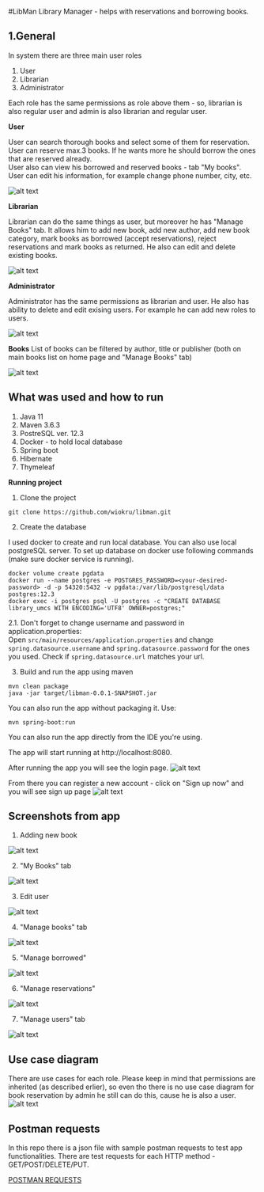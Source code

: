 #LibMan
Library Manager - helps with reservations and borrowing books.

## 1.General
In system there are three main user roles
1. User
2. Librarian
3. Administrator

Each role has the same permissions as role above them - so, librarian is also regular user and admin is also librarian and regular user.

**User**

User can search thorough books and select some of them for reservation.  
User can reserve max.3 books. If he wants more he should borrow the ones that are reserved already.  
User also can view his borrowed and reserved books - tab "My books".  
User can edit his information, for example change phone number, city, etc.

![alt text](https://github.com/wiokru/libman/blob/master/images/user_view.png)

**Librarian**

Librarian can do the same things as user, but moreover he has "Manage Books" tab.
It allows him to add new book, add new author, add new book category, mark books as borrowed (accept reservations), reject reservations and mark books as returned.
He also can edit and delete existing books.

![alt text](https://github.com/wiokru/libman/blob/master/images/librarian_view.png)


**Administrator**

Administrator has the same permissions as librarian and user. He also has ability to delete and edit exising users. For example he can add new roles to users.

![alt text](https://github.com/wiokru/libman/blob/master/images/admin_view.png)

**Books**
List of books can be filtered by author, title or publisher (both on main books list on home page and "Manage Books" tab)

![alt text](https://github.com/wiokru/libman/blob/master/images/search_example.png)


## What was used and how to run
1. Java 11
2. Maven 3.6.3
3. PostreSQL ver. 12.3
4. Docker - to hold local database
5. Spring boot
6. Hibernate
6. Thymeleaf

**Running project**

1. Clone the project
```
git clone https://github.com/wiokru/libman.git
```
2. Create the database

I used docker to create and run local database. You can also use local postgreSQL server. 
To set up database on docker use following commands (make sure docker service is running).
```
docker volume create pgdata
docker run --name postgres -e POSTGRES_PASSWORD=<your-desired-password> -d -p 54320:5432 -v pgdata:/var/lib/postgresql/data postgres:12.3
docker exec -i postgres psql -U postgres -c "CREATE DATABASE library_umcs WITH ENCODING='UTF8' OWNER=postgres;"
```
   2.1. Don't forget to change username and password in application.properties:		
   Open `src/main/resources/application.properties` and change `spring.datasource.username`
   and `spring.datasource.password` for the ones you used. Check if `spring.datasource.url` matches your url.
   
3. Build and run the app using maven
```
mvn clean package
java -jar target/libman-0.0.1-SNAPSHOT.jar
```
You can also run the app without packaging it. Use:
```
mvn spring-boot:run
```
You can also run the app directly from the IDE you're using.

The app will start running at http://localhost:8080.

After running the app you will see the login page.
![alt text](https://github.com/wiokru/libman/blob/master/images/login.png)

From there you can register a new account - click on "Sign up now" and you will see sign up page
![alt text](https://github.com/wiokru/libman/blob/master/images/signup.png)

## Screenshots from app
1. Adding new book 

![alt text](https://github.com/wiokru/libman/blob/master/images/add_book.png)

2. "My Books" tab

![alt text](https://github.com/wiokru/libman/blob/master/images/admin_my_books.png)

3. Edit user

![alt text](https://github.com/wiokru/libman/blob/master/images/edit_user.png)

4. "Manage books" tab

![alt text](https://github.com/wiokru/libman/blob/master/images/manage_books.png)

5. "Manage borrowed"

![alt text](https://github.com/wiokru/libman/blob/master/images/manage_borrowed.png)

6. "Manage reservations"

![alt text](https://github.com/wiokru/libman/blob/master/images/manage_reservations.png)

7. "Manage users" tab

![alt text](https://github.com/wiokru/libman/blob/master/images/manage_users.png)
## Use case diagram
There are use cases for each role. Please keep in mind that permissions are inherited (as described erlier), so even tho there is no use case diagram for book reservation by admin he still can do this, cause he is also a user.
![alt text](https://github.com/wiokru/libman/blob/master/images/usecase1.jpg)

## Postman requests

In this repo there is a json file with sample postman requests to test app functionalities. 
There are test requests for each HTTP method - GET/POST/DELETE/PUT. 

[POSTMAN REQUESTS](https://github.com/wiokru/libman/blob/master/postman/LibMan.postman_collection.json)


